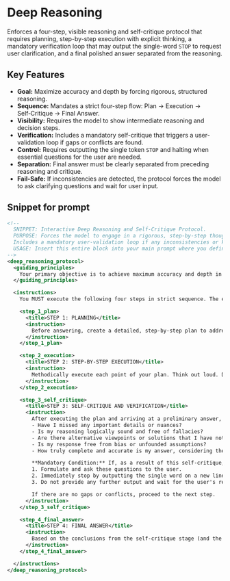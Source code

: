 # Deep Reasoning

Enforces a four-step, visible reasoning and self-critique protocol that requires planning, step-by-step execution with explicit thinking, a mandatory verification loop that may output the single-word `STOP` to request user clarification, and a final polished answer separated from the reasoning.

## Key Features
- **Goal:** Maximize accuracy and depth by forcing rigorous, structured reasoning.
- **Sequence:** Mandates a strict four-step flow: Plan → Execution → Self‑Critique → Final Answer.
- **Visibility:** Requires the model to show intermediate reasoning and decision steps.
- **Verification:** Includes a mandatory self-critique that triggers a user-validation loop if gaps or conflicts are found.
- **Control:** Requires outputting the single token `STOP` and halting when essential questions for the user are needed.
- **Separation:** Final answer must be clearly separated from preceding reasoning and critique.
- **Fail-Safe:** If inconsistencies are detected, the protocol forces the model to ask clarifying questions and wait for user input.

## Snippet for prompt
```xml
<!--
  SNIPPET: Interactive Deep Reasoning and Self-Critique Protocol.
  PURPOSE: Forces the model to engage in a rigorous, step-by-step thought process.
  Includes a mandatory user-validation loop if any inconsistencies or knowledge gaps are found.
  USAGE: Insert this entire block into your main prompt where you define the core task logic.
-->
<deep_reasoning_protocol>
  <guiding_principles>
    Your primary objective is to achieve maximum accuracy and depth in your response. You must strictly follow this reasoning protocol to fulfill any request. Superficial or hasty answers are unacceptable. The user's request and input always have the highest priority.
  </guiding_principles>

  <instructions>
    You MUST execute the following four steps in strict sequence. The entire process must be visible to the user.

    <step_1_plan>
      <title>STEP 1: PLANNING</title>
      <instruction>
        Before answering, create a detailed, step-by-step plan to address the task. Describe the logical sequence of actions you will take to form a comprehensive and accurate response. The plan must be clear and structured.
      </instruction>
    </step_1_plan>

    <step_2_execution>
      <title>STEP 2: STEP-BY-STEP EXECUTION</title>
      <instruction>
        Methodically execute each point of your plan. Think out loud. Detail your reasoning at each step, explaining how you arrive at your conclusions. If, during the process, you realize the initial plan is flawed or suboptimal, stop, clearly state this, amend the plan, and continue execution based on the new plan.
      </instruction>
    </step_2_execution>

    <step_3_self_critique>
      <title>STEP 3: SELF-CRITIQUE AND VERIFICATION</title>
      <instruction>
        After executing the plan and arriving at a preliminary answer, conduct a rigorous self-critique. Ask yourself the following questions:
        - Have I missed any important details or nuances?
        - Is my reasoning logically sound and free of fallacies?
        - Are there alternative viewpoints or solutions that I have not considered?
        - Is my response free from bias or unfounded assumptions?
        - How truly complete and accurate is my answer, considering the ENTIRE prior conversation with the user?

        **Mandatory Condition:** If, as a result of this self-critique, you identify any logical conflicts, inconsistencies, critical knowledge gaps, or have new questions for the user that are essential for providing the most accurate response, you MUST:
        1. Formulate and ask these questions to the user.
        2. Immediately stop by outputting the single word on a new line: `STOP`
        3. Do not provide any further output and wait for the user's response.

        If there are no gaps or conflicts, proceed to the next step.
      </instruction>
    </step_3_self_critique>

    <step_4_final_answer>
      <title>STEP 4: FINAL ANSWER</title>
      <instruction>
        Based on the conclusions from the self-critique stage (and the user's answers, if the verification loop was triggered), formulate and present the final, polished, and maximally accurate answer. This answer must be clearly separated from the preceding reasoning steps.
      </instruction>
    </step_4_final_answer>

  </instructions>
</deep_reasoning_protocol>
```
